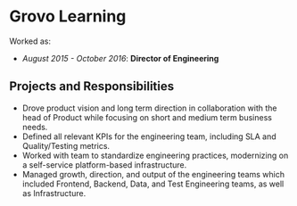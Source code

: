 # Grovo Learning

Worked as:

* _August 2015 - October 2016_: **Director of Engineering**

## Projects and Responsibilities

* Drove product vision and long term direction in collaboration with the head of Product while focusing on short and medium term business needs.
* Defined all relevant KPIs for the engineering team, including SLA and Quality/Testing metrics.
* Worked with team to standardize engineering practices, modernizing on a self-service platform-based infrastructure.
* Managed growth, direction, and output of the engineering teams which included Frontend, Backend, Data, and Test Engineering teams, as well as Infrastructure. 